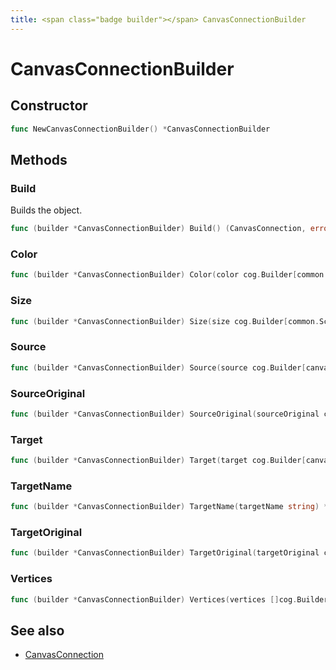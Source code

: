 ```yaml
---
title: <span class="badge builder"></span> CanvasConnectionBuilder
---
```

# <span class="badge builder"></span> CanvasConnectionBuilder

## Constructor

```go
func NewCanvasConnectionBuilder() *CanvasConnectionBuilder
```
## Methods

### <span class="badge object-method"></span> Build

Builds the object.

```go
func (builder *CanvasConnectionBuilder) Build() (CanvasConnection, error)
```

### <span class="badge object-method"></span> Color

```go
func (builder *CanvasConnectionBuilder) Color(color cog.Builder[common.ColorDimensionConfig]) *CanvasConnectionBuilder
```

### <span class="badge object-method"></span> Size

```go
func (builder *CanvasConnectionBuilder) Size(size cog.Builder[common.ScaleDimensionConfig]) *CanvasConnectionBuilder
```

### <span class="badge object-method"></span> Source

```go
func (builder *CanvasConnectionBuilder) Source(source cog.Builder[canvas.ConnectionCoordinates]) *CanvasConnectionBuilder
```

### <span class="badge object-method"></span> SourceOriginal

```go
func (builder *CanvasConnectionBuilder) SourceOriginal(sourceOriginal cog.Builder[canvas.ConnectionCoordinates]) *CanvasConnectionBuilder
```

### <span class="badge object-method"></span> Target

```go
func (builder *CanvasConnectionBuilder) Target(target cog.Builder[canvas.ConnectionCoordinates]) *CanvasConnectionBuilder
```

### <span class="badge object-method"></span> TargetName

```go
func (builder *CanvasConnectionBuilder) TargetName(targetName string) *CanvasConnectionBuilder
```

### <span class="badge object-method"></span> TargetOriginal

```go
func (builder *CanvasConnectionBuilder) TargetOriginal(targetOriginal cog.Builder[canvas.ConnectionCoordinates]) *CanvasConnectionBuilder
```

### <span class="badge object-method"></span> Vertices

```go
func (builder *CanvasConnectionBuilder) Vertices(vertices []cog.Builder[canvas.ConnectionCoordinates]) *CanvasConnectionBuilder
```

## See also

 * <span class="badge object-type-struct"></span> [CanvasConnection](./object-CanvasConnection.md)
